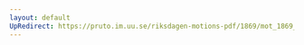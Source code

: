 ```yaml
---
layout: default
UpRedirect: https://pruto.im.uu.se/riksdagen-motions-pdf/1869/mot_1869__ak__195/mot_1869__ak__195-002.pdf
---
```


